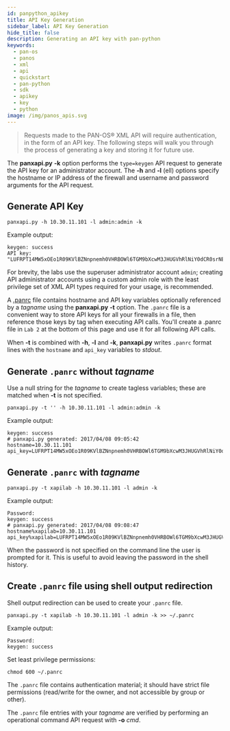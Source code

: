 ```yaml
---
id: panpython_apikey
title: API Key Generation
sidebar_label: API Key Generation
hide_title: false
description: Generating an API key with pan-python
keywords:
  - pan-os
  - panos
  - xml
  - api
  - quickstart
  - pan-python
  - sdk
  - apikey
  - key
  - python
image: /img/panos_apis.svg
---
```


> Requests made to the PAN-OS® XML API will require authentication, in the form of an API key. The following steps will walk you through the process of generating a key and storing it for future use.

The **panxapi.py** **-k** option performs the `type=keygen` API request
to generate the API key for an administrator account. The **-h** and
**-l** (ell) options specify the hostname or IP address of the firewall
and username and password arguments for the API request.

## Generate API Key

```shell-session
panxapi.py -h 10.30.11.101 -l admin:admin -k
```

Example output:

```console
keygen: success
API key:  "LUFRPT14MW5xOEo1R09KVlBZNnpnemh0VHRBOWl6TGM9bXcwM3JHUGVhRlNiY0dCR0srNERUQT09"
```

For brevity, the labs use the superuser administrator account `admin`;
creating API administrator accounts using a custom admin role with the
least privilege set of XML API types required for your usage, is
recommended.

A [.panrc](https://github.com/kevinsteves/pan-python/blob/master/doc/panrc.rst)
file contains hostname and API key variables optionally referenced by a
_tagname_ using the **panxapi.py** **-t** option. The `.panrc` file is a convenient way to store
API keys for all your firewalls in a file, then reference those keys by
tag when executing API calls. You'll create a .panrc file in `Lab 2` at
the bottom of this page and use it for all following API calls.

When **-t** is combined with **-h**, **-l** and **-k**, **panxapi.py**
writes `.panrc` format lines with the `hostname` and `api_key` variables
to _stdout_.

## Generate `.panrc` without _tagname_

Use a null string for the _tagname_ to create tagless variables; these
are matched when **-t** is not specified.

```shell-session
panxapi.py -t '' -h 10.30.11.101 -l admin:admin -k
```

Example output:

```console
keygen: success
# panxapi.py generated: 2017/04/08 09:05:42
hostname=10.30.11.101
api_key=LUFRPT14MW5xOEo1R09KVlBZNnpnemh0VHRBOWl6TGM9bXcwM3JHUGVhRlNiY0dCR0srNERUQT09
```

## Generate `.panrc` with _tagname_

```shell-session
panxapi.py -t xapilab -h 10.30.11.101 -l admin -k
```

Example output:

```console
Password:
keygen: success
# panxapi.py generated: 2017/04/08 09:08:47
hostname%xapilab=10.30.11.101
api_key%xapilab=LUFRPT14MW5xOEo1R09KVlBZNnpnemh0VHRBOWl6TGM9bXcwM3JHUGVhRlNiY0dCR0srNERUQT09
```

When the password is not specified on the command line the user is
prompted for it. This is useful to avoid leaving the password in the
shell history.

## Create `.panrc` file using shell output redirection

Shell output redirection can be used to create your `.panrc` file.

```shell-session
panxapi.py -t xapilab -h 10.30.11.101 -l admin -k >> ~/.panrc
```

Example output:

```console
Password:
keygen: success
```

Set least privilege permissions:

```shell-session
chmod 600 ~/.panrc
```

The `.panrc` file contains authentication material; it should have
strict file permissions (read/write for the owner, and not accessible by
group or other).

The `.panrc` file entries with your _tagname_ are verified by performing
an operational command API request with **-o** _cmd_.
